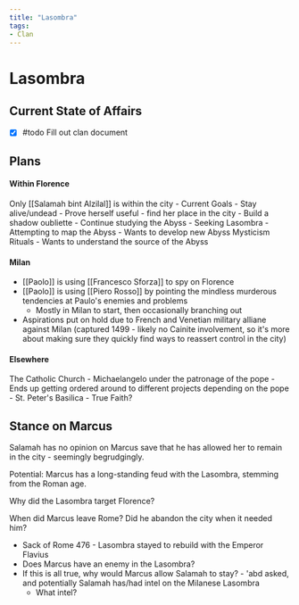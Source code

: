 ```yaml
---
title: "Lasombra"
tags:
- Clan
---
```


# Lasombra
## Current State of Affairs
- [x] #todo Fill out clan document


## Plans
#### Within Florence
Only [[Salamah bint Alzilal]] is within the city
	- Current Goals
		- Stay alive/undead
		- Prove herself useful - find her place in the city
		- Build a shadow oubliette
		- Continue studying the Abyss
			- Seeking Lasombra
			- Attempting to map the Abyss
			- Wants to develop new Abyss Mysticism Rituals
			- Wants to understand the source of the Abyss

#### Milan
- [[Paolo]] is using [[Francesco Sforza]] to spy on Florence
- [[Paolo]] is using [[Piero Rosso]] by pointing the mindless murderous tendencies at Paulo's enemies and problems
	- Mostly in Milan to start, then occasionally branching out
- Aspirations put on hold due to French and Venetian military alliane against Milan (captured 1499 - likely no Cainite involvement, so it's more about making sure they quickly find ways to reassert control in the city)

#### Elsewhere
The Catholic Church
	- Michaelangelo under the patronage of the pope
		- Ends up getting ordered around to different projects depending on the pope
		- St. Peter's Basilica
	- True Faith?

## Stance on Marcus
Salamah has no opinion on Marcus save that he has allowed her to remain in the city - seemingly begrudgingly.

Potential: Marcus has a long-standing feud with the Lasombra, stemming from the Roman age.

Why did the Lasombra target Florence?

When did Marcus leave Rome? Did he abandon the city when it needed him?
- Sack of Rome 476 - Lasombra stayed to rebuild with the Emperor Flavius
- Does Marcus have an enemy in the Lasombra?
- If this is all true, why would Marcus allow Salamah to stay? - 'abd asked, and potentially Salamah has/had intel on the Milanese Lasombra
	- What intel?